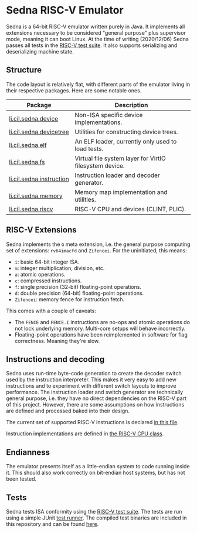 # Sedna RISC-V Emulator

Sedna is a 64-bit RISC-V emulator written purely in Java. It implements all extensions necessary to be considered
"general purpose" plus supervisor mode, meaning it can boot Linux. At the time of writing (2020/12/06) Sedna passes all
tests in the [RISC-V test suite](https://github.com/riscv/riscv-tests). It also supports serializing and deserializing
machine state.

## Structure

The code layout is relatively flat, with different parts of the emulator living in their respective packages. Here are
some notable ones.

| Package                                                            | Description                                              |
|--------------------------------------------------------------------|----------------------------------------------------------|
| [li.cil.sedna.device](src/main/java/li/cil/sedna/device)           | Non-ISA specific device implementations.                 |
| [li.cil.sedna.devicetree](src/main/java/li/cil/sedna/devicetree)   | Utilities for constructing device trees.                 |
| [li.cil.sedna.elf](src/main/java/li/cil/sedna/elf)                 | An ELF loader, currently only used to load tests.        |
| [li.cil.sedna.fs](src/main/java/li/cil/sedna/fs)                   | Virtual file system layer for VirtIO filesystem device.  |
| [li.cil.sedna.instruction](src/main/java/li/cil/sedna/instruction) | Instruction loader and decoder generator.                |
| [li.cil.sedna.memory](src/main/java/li/cil/sedna/memory)           | Memory map implementation and utilities.                 |
| [li.cil.sedna.riscv](src/main/java/li/cil/sedna/riscv)             | RISC-V CPU and devices (CLINT, PLIC).                    |

## RISC-V Extensions

Sedna implements the `G` meta extension, i.e. the general purpose computing set of extensions: `rv64imacfd`
and `Zifencei`. For the uninitiated, this means:

- `i`: basic 64-bit integer ISA.
- `m`: integer multiplication, division, etc.
- `a`: atomic operations.
- `c`: compressed instructions.
- `f`: single precision (32-bit) floating-point operations.
- `d`: double precision (64-bit) floating-point operations.
- `Zifencei`: memory fence for instruction fetch.

This comes with a couple of caveats:

- The `FENCE` and `FENCE.I` instructions are no-ops and atomic operations do not lock underlying memory. Multi-core
  setups will behave incorrectly.
- Floating-point operations have been reimplemented in software for flag correctness. Meaning they're slow.

## Instructions and decoding

Sedna uses run-time byte-code generation to create the decoder switch used by the instruction interpreter. This makes it
very easy to add new instructions and to experiment with different switch layouts to improve performance. The
instruction loader and switch generator are technically general purpose, i.e. they have no direct dependencies on the
RISC-V part of this project. However, there are some assumptions on how instructions are defined and processed baked
into their design.

The current set of supported RISC-V instructions is declared [in this file](src/main/resources/riscv/instructions.txt).

Instruction implementations are defined in [the RISC-V CPU class](src/main/java/li/cil/sedna/riscv/R5CPUTemplate.java).

## Endianness

The emulator presents itself as a little-endian system to code running inside it. This should also work correctly on
bit-endian host systems, but has not been tested.

## Tests

Sedna tests ISA conformity using the [RISC-V test suite](https://github.com/riscv/riscv-tests). The tests are run using
a simple JUnit [test runner](src/test/java/li/cil/sedna/riscv/ISATests.java). The compiled test binaries are included in
this repository and can be found [here](src/test/data/riscv-tests).